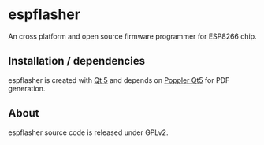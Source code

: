 # espflasher
An cross platform and open source firmware programmer for ESP8266 chip.
## Installation / dependencies
espflasher is created with [Qt 5](http://www.qt.io/) and depends on [Poppler Qt5](http://poppler.freedesktop.org/) for PDF generation.
## About
espflasher source code is released under GPLv2.
